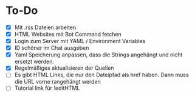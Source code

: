 # To-Do
- [x] Mit .rss Dateien arbeiten
- [x] HTML Websites mit Bot Command fetchen
- [x] Login zum Server mit YAML / Environment Variables
- [x] ID schöner im Chat ausgeben
- [x] Yaml Speicherung anpassen, dass die Strings angehängt und nicht ersetzt werden.
- [x] Regelmäßiges aktualisieren der Quellen
- [ ] Es gibt HTML Links, die nur den Dateipfad als href haben. Dann muss die URL vorne rangehängt werden
- [ ] Tutorial link für !editHTML
